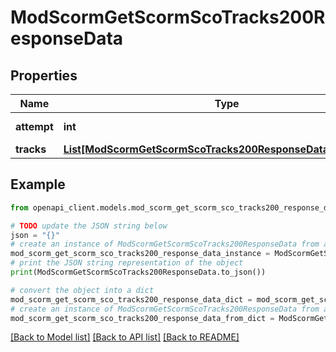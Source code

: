 # ModScormGetScormScoTracks200ResponseData


## Properties

Name | Type | Description | Notes
------------ | ------------- | ------------- | -------------
**attempt** | **int** | Attempt number | 
**tracks** | [**List[ModScormGetScormScoTracks200ResponseDataTracksInner]**](ModScormGetScormScoTracks200ResponseDataTracksInner.md) |  | 

## Example

```python
from openapi_client.models.mod_scorm_get_scorm_sco_tracks200_response_data import ModScormGetScormScoTracks200ResponseData

# TODO update the JSON string below
json = "{}"
# create an instance of ModScormGetScormScoTracks200ResponseData from a JSON string
mod_scorm_get_scorm_sco_tracks200_response_data_instance = ModScormGetScormScoTracks200ResponseData.from_json(json)
# print the JSON string representation of the object
print(ModScormGetScormScoTracks200ResponseData.to_json())

# convert the object into a dict
mod_scorm_get_scorm_sco_tracks200_response_data_dict = mod_scorm_get_scorm_sco_tracks200_response_data_instance.to_dict()
# create an instance of ModScormGetScormScoTracks200ResponseData from a dict
mod_scorm_get_scorm_sco_tracks200_response_data_from_dict = ModScormGetScormScoTracks200ResponseData.from_dict(mod_scorm_get_scorm_sco_tracks200_response_data_dict)
```
[[Back to Model list]](../README.md#documentation-for-models) [[Back to API list]](../README.md#documentation-for-api-endpoints) [[Back to README]](../README.md)


